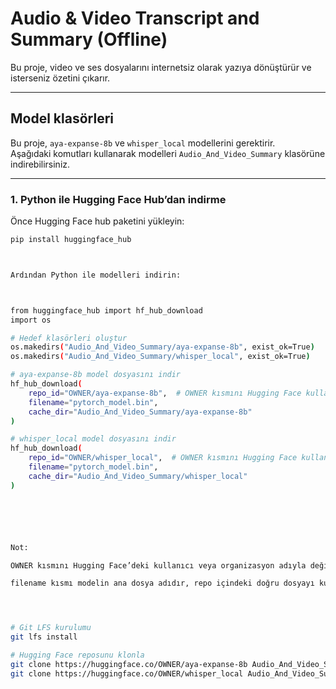 # Audio & Video Transcript and Summary (Offline)

Bu proje, video ve ses dosyalarını internetsiz olarak yazıya dönüştürür ve isterseniz özetini çıkarır.

---

## Model klasörleri

Bu proje, `aya-expanse-8b` ve `whisper_local` modellerini gerektirir.  
Aşağıdaki komutları kullanarak modelleri `Audio_And_Video_Summary` klasörüne indirebilirsiniz.

---

### 1. Python ile Hugging Face Hub’dan indirme

Önce Hugging Face hub paketini yükleyin:

```bash
pip install huggingface_hub



Ardından Python ile modelleri indirin:



from huggingface_hub import hf_hub_download
import os

# Hedef klasörleri oluştur
os.makedirs("Audio_And_Video_Summary/aya-expanse-8b", exist_ok=True)
os.makedirs("Audio_And_Video_Summary/whisper_local", exist_ok=True)

# aya-expanse-8b model dosyasını indir
hf_hub_download(
    repo_id="OWNER/aya-expanse-8b",  # OWNER kısmını Hugging Face kullanıcı/ad ile değiştirin
    filename="pytorch_model.bin",
    cache_dir="Audio_And_Video_Summary/aya-expanse-8b"
)

# whisper_local model dosyasını indir
hf_hub_download(
    repo_id="OWNER/whisper_local",  # OWNER kısmını Hugging Face kullanıcı/ad ile değiştirin
    filename="pytorch_model.bin",
    cache_dir="Audio_And_Video_Summary/whisper_local"
)






Not:

OWNER kısmını Hugging Face’deki kullanıcı veya organizasyon adıyla değiştirin.

filename kısmı modelin ana dosya adıdır, repo içindeki doğru dosyayı kullanın.




# Git LFS kurulumu
git lfs install

# Hugging Face reposunu klonla
git clone https://huggingface.co/OWNER/aya-expanse-8b Audio_And_Video_Summary/aya-expanse-8b
git clone https://huggingface.co/OWNER/whisper_local Audio_And_Video_Summary/whisper_local
